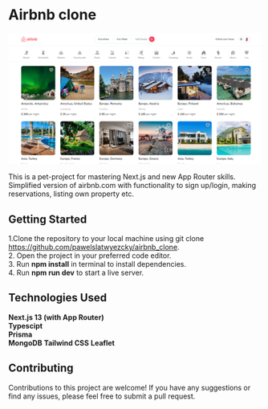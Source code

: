 # Airbnb clone

![Homepage](https://github.com/pawelslatwyezcky/airbnb_clone/blob/main/airbnb_clone_homepage.png?raw=true)

This is a pet-project for mastering Next.js and new App Router skills. Simplified version of airbnb.com with functionality to sign up/login, making reservations, listing own property etc.

## Getting Started

1.Clone the repository to your local machine using git clone https://github.com/pawelslatwyezcky/airbnb_clone.  
2. Open the project in your preferred code editor.  
3. Run **npm install** in terminal to install dependencies.  
4. Run **npm run dev** to start a live server.

## Technologies Used

**Next.js 13 (with App Router)**  
**Typescipt**  
**Prisma**  
**MongoDB**
**Tailwind CSS**
**Leaflet**

## Contributing

Contributions to this project are welcome! If you have any suggestions or find any issues, please feel free to submit a pull request.
